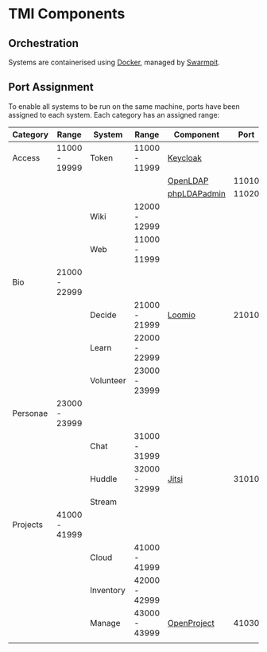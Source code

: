 # TMI Components


## Orchestration

Systems are containerised using [Docker](https://docker.io), managed by [Swarmpit](https://swarmpit.io).

## Port Assignment

To enable all systems to be run on the same machine, ports have been assigned to
each system. Each category has an assigned range:


| Category  | Range         | System    | Range         | Component                                                                     | Port  |
| --        | --            | --        | --            | --                                                                            | --    |
| Access    | 11000 - 19999 | Token     | 11000 - 11999 | [Keycloak](https://www.keycloak.org)
|           |               |           |               | [OpenLDAP](https://www.openldap.org)                                          | 11010 |
|           |               |           |               | [phpLDAPadmin](http://phpldapadmin.sourceforge.net/wiki/index.php/Main_Page)  | 11020 |
|           |               | Wiki      | 12000 - 12999 |
|           |               | Web       | 11000 - 11999 |
| Bio       | 21000 - 22999 |
|           |               | Decide    | 21000 - 21999 | [Loomio](https://www.loomio.org)                                              | 21010 |
|           |               | Learn     | 22000 - 22999 |
|           |               | Volunteer | 23000 - 23999 |
| Personae  | 23000 - 23999 |
|           |               | Chat      | 31000 - 31999 |
|           |               | Huddle    | 32000 - 32999 | [Jitsi](https://www.jitsi.org)                                                | 31010 |
|           |               | Stream    |
| Projects  | 41000 - 41999 |
|           |               | Cloud     | 41000 - 41999 |
|           |               | Inventory | 42000 - 42999 |
|           |               | Manage    | 43000 - 43999 | [OpenProject](https://www.openproject.org)                                    | 41030 |
|           |               |           |               |
